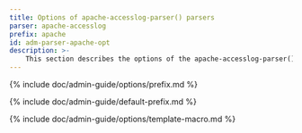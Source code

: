 ```yaml
---
title: Options of apache-accesslog-parser() parsers
parser: apache-accesslog
prefix: apache
id: adm-parser-apache-opt
description: >-
	This section describes the options of the apache-accesslog-parser() in {{ site.product.short_name }}.
---
```


{% include doc/admin-guide/options/prefix.md %}

{% include doc/admin-guide/default-prefix.md %}

{% include doc/admin-guide/options/template-macro.md %}
